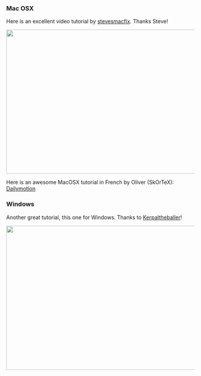 ### Mac OSX ###
Here is an excellent video tutorial by [stevesmacfix](http://www.youtube.com/user/stevesmacfix).  Thanks Steve!

<a href='http://www.youtube.com/watch?feature=player_embedded&v=mFctW4Wvdio' target='_blank'><img src='http://img.youtube.com/vi/mFctW4Wvdio/0.jpg' width='640' height=385 /></a>

Here is an awesome MacOSX tutorial in French by Oliver (SkOrTeX):
[Dailymotion](http://www.dailymotion.com/video/x9u1ew_tuto-controler-sa-ps3-avec-un-macbo_videogames)

### Windows ###
Another great tutorial, this one for Windows.  Thanks to [Kerpaltheballer](http://www.youtube.com/user/Kerpaltheballer)!

<a href='http://www.youtube.com/watch?feature=player_embedded&v=QIDTO9PdopY' target='_blank'><img src='http://img.youtube.com/vi/QIDTO9PdopY/0.jpg' width='640' height=385 /></a>